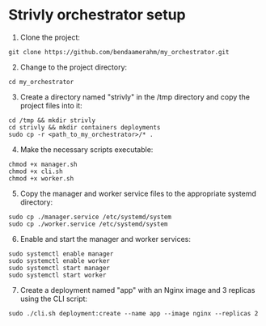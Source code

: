 # Strivly orchestrator setup

1. Clone the project:
```
git clone https://github.com/bendaamerahm/my_orchestrator.git
```

2. Change to the project directory:
```
cd my_orchestrator
```

3. Create a directory named "strivly" in the /tmp directory and copy the project files into it:
```
cd /tmp && mkdir strivly
cd strivly && mkdir containers deployments
sudo cp -r <path_to_my_orchestrator>/* .
```

4. Make the necessary scripts executable:
```
chmod +x manager.sh
chmod +x cli.sh
chmod +x worker.sh
```

5. Copy the manager and worker service files to the appropriate systemd directory:
```
sudo cp ./manager.service /etc/systemd/system
sudo cp ./worker.service /etc/systemd/system
```

6. Enable and start the manager and worker services:
```
sudo systemctl enable manager
sudo systemctl enable worker
sudo systemctl start manager
sudo systemctl start worker
```

7. Create a deployment named "app" with an Nginx image and 3 replicas using the CLI script:
```
sudo ./cli.sh deployment:create --name app --image nginx --replicas 2
```